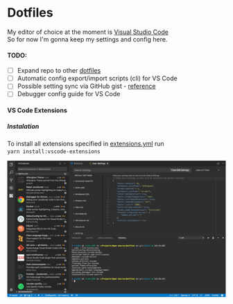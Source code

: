 # Dotfiles

My editor of choice at the moment is [Visual Studio Code](https://github.com/Microsoft/vscode)  
So for now I'm gonna keep my settings and config here.

#### TODO:
- [ ] Expand repo to other [dotfiles](https://dotfiles.github.io/)
- [ ] Automatic config export/import scripts (cli) for VS Code
- [ ] Possible setting sync via GitHub gist - [reference](https://marketplace.visualstudio.com/items?itemName=Shan.code-settings-sync)
- [ ] Debugger config guide for VS Code

#### VS Code Extensions

##### Instalation
To install all extensions specified in [extensions.yml](./vscode/extensions.yml) run  
`yarn install:vscode-extensions`

<img alt="VS Code Extensions" src="./img/vscode.png" width="900px">
